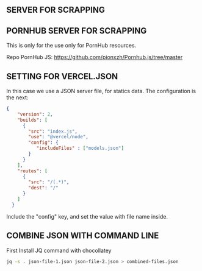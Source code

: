 ## SERVER FOR SCRAPPING

<h2>PORNHUB SERVER FOR SCRAPPING</h2>
<p>This is only for the use only for PornHub resources.</p>

Repo PornHub JS: https://github.com/pionxzh/Pornhub.js/tree/master


## SETTING FOR VERCEL.JSON

In this case we use a JSON server file, for statics data. The configuration is the next:

```json
{
    "version": 2,
    "builds": [
      {
        "src": "index.js",
        "use": "@vercel/node",
        "config": {
           "includeFiles" : ["models.json"]
        }
      }
    ],
    "routes": [
      {
        "src": "/(.*)",
        "dest": "/"
      }
    ]
  }
```

Include the "config" key, and set the value with file name inside.

## COMBINE JSON WITH COMMAND LINE

First Install JQ command with chocollatey

```bash
jq -s . json-file-1.json json-file-2.json > combined-files.json
```
